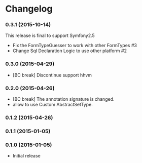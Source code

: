 Changelog
=========


### 0.3.1 (2015-10-14)

This release is final to support Symfony2.5

* Fix the FormTypeGuesser to work with other FormTypes #3
* Change Sql Declaration Logic to use other platform #2

### 0.3.0 (2015-04-29)

* [BC break] Discontinue support hhvm


### 0.2.0 (2015-04-26)

* [BC break] The annotation signature is changed.
* allow to use Custom AbstractSetType.

### 0.1.2  (2015-04-26)

### 0.1.1  (2015-01-05)

### 0.1.0  (2015-01-05)

* Initial release
 

